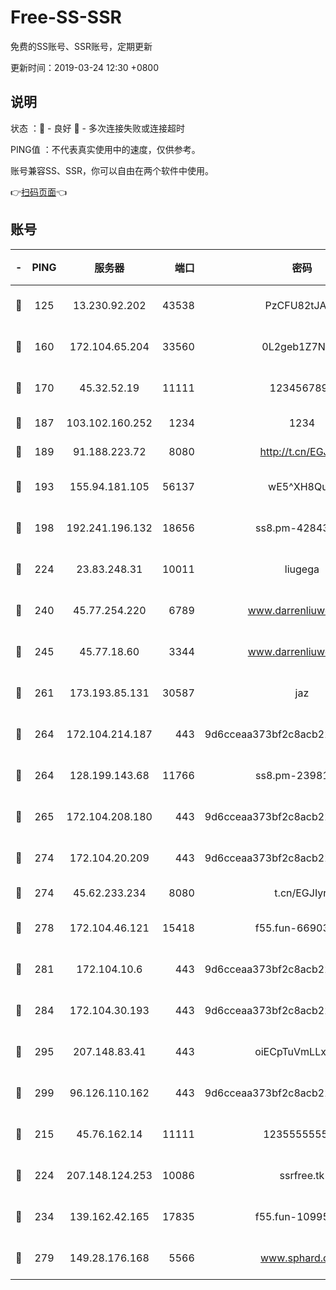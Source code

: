 # Free-SS-SSR

免费的SS账号、SSR账号，定期更新

更新时间：2019-03-24 12:30 +0800

## 说明

状态     ：🙂 - 良好 🙁 - 多次连接失败或连接超时

PING值   ：不代表真实使用中的速度，仅供参考。

账号兼容SS、SSR，你可以自由在两个软件中使用。

👉[扫码页面](https://liesauer.github.io/Free-SS-SSR/)👈

## 账号

|-|PING|服务器|端口|密码|加密方式|区域|
|:----:|:----:|:-----:|-----:|:----:|:----:|:----:|
|🙂|125|13.230.92.202|43538|PzCFU82tJAdZ|aes-256-cfb|JP|
|🙂|160|172.104.65.204|33560|0L2geb1Z7NQM|aes-256-cfb|JP|
|🙂|170|45.32.52.19|11111|1234567890|aes-256-cfb|JP|
|🙂|187|103.102.160.252|1234|1234|rc4-md5|JP|
|🙂|189|91.188.223.72|8080|http://t.cn/EGJIyrl|rc4-md5|RU|
|🙂|193|155.94.181.105|56137|wE5^XH8Quw|aes-256-cfb|US|
|🙂|198|192.241.196.132|18656|ss8.pm-42843855|aes-256-cfb|US|
|🙂|224|23.83.248.31|10011|liugega|aes-256-cfb|US|
|🙂|240|45.77.254.220|6789|www.darrenliuwei.com|aes-256-cfb|SG|
|🙂|245|45.77.18.60|3344|www.darrenliuwei.com|aes-256-cfb|JP|
|🙂|261|173.193.85.131|30587|jaz|aes-256-cfb|US|
|🙂|264|172.104.214.187|443|9d6cceaa373bf2c8acb22e60b6a58be6|aes-256-cfb|US|
|🙂|264|128.199.143.68|11766|ss8.pm-23981058|aes-256-cfb|SG|
|🙂|265|172.104.208.180|443|9d6cceaa373bf2c8acb22e60b6a58be6|aes-256-cfb|US|
|🙂|274|172.104.20.209|443|9d6cceaa373bf2c8acb22e60b6a58be6|aes-256-cfb|US|
|🙂|274|45.62.233.234|8080|t.cn/EGJIyrl|rc4-md5|CA|
|🙂|278|172.104.46.121|15418|f55.fun-66903373|aes-256-cfb|SG|
|🙂|281|172.104.10.6|443|9d6cceaa373bf2c8acb22e60b6a58be6|aes-256-cfb|US|
|🙂|284|172.104.30.193|443|9d6cceaa373bf2c8acb22e60b6a58be6|aes-256-cfb|US|
|🙂|295|207.148.83.41|443|oiECpTuVmLLxk4Ts|aes-256-cfb|AU|
|🙂|299|96.126.110.162|443|9d6cceaa373bf2c8acb22e60b6a58be6|aes-256-cfb|US|
|🙂|215|45.76.162.14|11111|123555555555|aes-256-cfb|SG|
|🙂|224|207.148.124.253|10086|ssrfree.tk|aes-256-cfb|SG|
|🙂|234|139.162.42.165|17835|f55.fun-10995182|aes-256-cfb|SG|
|🙂|279|149.28.176.168|5566|www.sphard.com|aes-256-cfb|AU|
